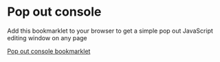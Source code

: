 Pop out console
===============

Add this bookmarklet to your browser to get a simple pop out JavaScript editing window on any page

[Pop out console bookmarklet][bookmarklet]

[bookmarklet]: javascript:window.run%3Dfunction%28s%29%7Beval%28s%29%3B%7D%3Bvar%20w%3Dwindow.open%28%27%27%2C%27console%27%2C%27width%3D600%2Cheight%3D300%2Cresizable%3Dyes%2Cdependent%3Dyes%27%29%2Cd%3Dw.document%3Bd.write%28%27%3C%21doctype%20html%3E%3Ctitle%3EConsole%3C%2Ftitle%3E%3Ctextarea%20style%3D%5C%27width%3A%20100%25%3B%20height%3A%20250px%3B%5C%27%20id%3D%5C%27console%5C%27%3E%3C%2Ftextarea%3E%3Cscript%20src%3D%5C%27http%3A%2F%2Fmaelstrom.github.com%2Fpopout-console%2Fconsole.js%5C%27%3E%3C%2Fscript%3E%27%29%3Bd.close%28%29%3B
